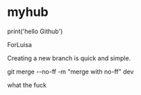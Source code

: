 # myhub
print('hello Github')

ForLuisa

Creating a new branch is quick and simple.

git merge --no-ff -m "merge with no-ff" dev

what the fuck
